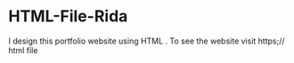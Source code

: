 # HTML-File-Rida
I design this portfolio website using HTML . To see the website visit https;// html file
